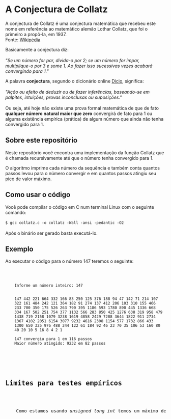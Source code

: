 <h1>A Conjectura de Collatz</h1>

<p>
    A conjectura de Collatz é uma conjectura matemática que recebeu este nome em referência ao matemático alemão Lothar Collatz, que foi o primeiro a propô-la, em 1937. <br>Fonte: <a href="https://pt.wikipedia.org/wiki/Conjectura_de_Collatz">Wikipédia</a>
</p>

<p>
    Basicamente a conjectura diz:<br><br>
    <i>"Se um número for par, divida-o por 2; se um número for ímpar, multiplique-o por 3 e some 1. Ao fazer isso sucessivas vezes acabará convergindo para 1."</i>
</p>

<p>
    A palavra <strong>conjectura</strong>, segundo o dicionário online <a href="https://www.dicio.com.br/conjectura">Dicio</a>, significa:<br><br>
    <i>"Ação ou efeito de deduzir ou de fazer inferências, baseando-se em palpites, intuições, provas inconclusas ou suposições."</i><br><br>
    Ou seja, até hoje não existe uma prova formal matemática de que de fato <strong>qualquer número natural maior que zero</strong> convergirá de fato para 1 ou alguma existência empírica (prática) de algum número que ainda não tenha convergido para 1.
</p>

<h2>Sobre este repositório</h2>
<p>
    Neste repositório você encontra uma implementação da função Collatz que é chamada recursivamente até que o número tenha convergido para 1.
</p>

<p>
    O algoritmo imprime cada número da sequência e também conta quantos passos levou para o número convergir e em quantos passos atingiu seu pico de valor máximo.
</p>

<h2>Como usar o código</h2>
<p>
    Você pode compilar o código em C num terminal Linux com o seguinte comando:
    <br><br>
    <code>$ gcc collatz.c -o collatz -Wall -ansi -pedantic -O2</code>
    <br><br>
    Após o binário ser gerado basta executá-lo.
</p>

<h2>Exemplo</h2>
<p>
    Ao executar o código para o número 147 teremos o seguinte:
    <br><br>
    <pre>

        Informe um número inteiro: 147


        147 442 221 664 332 166 83 250 125 376 188 94 47 142 71 214 107
        322 161 484 242 121 364 182 91 274 137 412 206 103 310 155 466
        233 700 350 175 526 263 790 395 1186 593 1780 890 445 1336 668
        334 167 502 251 754 377 1132 566 283 850 425 1276 638 319 958 479
        1438 719 2158 1079 3238 1619 4858 2429 7288 3644 1822 911 2734
        1367 4102 2051 6154 3077 9232 4616 2308 1154 577 1732 866 433
        1300 650 325 976 488 244 122 61 184 92 46 23 70 35 106 53 160 80
        40 20 10 5 16 8 4 2 1 

        147 convergiu para 1 em 116 passos
        Maior número atingido: 9232 em 82 passos
    
</p>

<h2>Limites para testes empíricos</h2>
<p>
    Como estamos usando <em>unsigned long int</em> temos um máximo de 32 bits (ou 4 bytes) para armazenar valores numéricos que vão de 0 até 4.294.967.295 (2<sup>32</sup>-1). Isso significa que você pode escolher qualquer número nessa faixa de valores para testar se ele converge para 1.
<p>